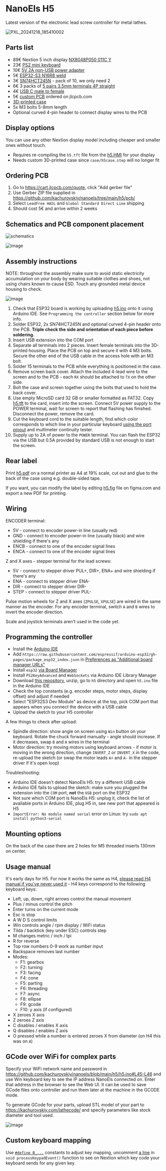 # NanoEls H5

Latest version of the electronic lead screw controller for metal lathes.

![PXL_20241218_185410002](https://github.com/user-attachments/assets/1614d9eb-5c23-4cba-9d8e-3f95d866bff7)

## Parts list

- 89€ Nextion 5 inch display [NX8048P050 011C Y](https://www.aliexpress.com/item/1005002457232503.html)
- 23€ [PS2 mini keyboard](https://www.amazon.de/gp/product/B01MRJQVZP)
- 10€ [5V 2A non-USB power adapter](https://www.amazon.de/dp/B09KNFD38L)
- 5€ [ESP32-S3 N16R8 weld](https://www.aliexpress.com/item/1005005051294262.html)
- 3€ [SN74HCT245N](https://www.aliexpress.com/item/1005007118898020.html) - pack of 10, we only need 2
- 6€ 3 packs of [5 pairs 3.5mm terminals 4P straight](https://www.aliexpress.com/item/1005006895741900.html)
- 4€ [USB C male to female](https://www.aliexpress.com/item/1005007549815957.html)
- 5€ [custom PCB](pcb/Gerber_PCB_NanoElsH5-20241218.zip) ordered on jlcpcb.com
- [3D-printed case](case/h5case.step)
- 5x M3 bolts 5-8mm length
- Optional curved 4-pin header to connect display wires to the PCB

## Display options

You can use any other Nextion display model including cheaper and smaller ones without touch.

- Requires re-compiling the `h5.tft` file from the [h5.HMI](https://github.com/kachurovskiy/nanoels/blob/main/h5/screen/h5.HMI) for your display
- Needs custom 3D-printed case since `case/h5case.step` will no longer fit

## Ordering PCB

1. Go to https://cart.jlcpcb.com/quote, click "Add gerber file"
2. Use Gerber ZIP file supplied in https://github.com/kachurovskiy/nanoels/tree/main/h5/pcb/
3. Select `LeadFree HASL` and `Global Standard Direct Line` shipping
4. Should cost 5€ and arrive within 2 weeks

## Schematics and PCB component placement

![schematics](pcb/schematics.png)

![image](https://github.com/user-attachments/assets/9f769450-df6a-4440-b288-81dae1a53ff5)

## Assembly instructions

NOTE: throughout the assembly make sure to avoid static electricity accumulation on your body by wearing suitable clothes and shoes, not using chairs known to cause ESD. Touch any grounded metal device housing to check.

![image](https://github.com/user-attachments/assets/8a630150-ad79-434e-bc0c-9a0f711de5bb)

1. Check that ESP32 board is working by uploading [h5.ino](h5.ino) onto it using Arduino IDE. See `Programming the controller` section below for more info.
2. Solder ESP32, 2x SN74HCT245N and optional curved 4-pin header onto the PCB. **Triple check the side and orientation of each piece before soldering.**
3. Insert USB extension into the COM port
4. Separate all terminals into 2 pieces. Insert female terminals into the 3D-printed housing. Place the PCB on top and secure it with 4 M3 bolts. Secure the other end of the USB cable in the access hole with an M3 bolt.
5. Solder 15 terminals to the PCB while everything is positioned in the case.
6. Remove screen back cover. Attach the included 4-lead wire to the screen and to the PCB - each `RX` should be attached to `TX` on the other side.
7. Bolt the case and screen together using the bolts that used to hold the back cover.
8. Use empty MicroSD card 32 GB or smaller formatted as FAT32. Copy [h5.tft](screen/h5.tft) to the card, insert into the screen. Connect 5V power supply to the POWER terminal, wait for screen to report that flashing has finished. Disconnect the power, remove the card.
9. Cut the keyboard cord to the suitable length, find which color corresponds to which line in your particular keyboard [using the port pinout](https://en.wikipedia.org/wiki/PS/2_port) and multimeter continuity tester.
10. Supply up to 2A of power to the `POWER` terminal. You can flash the ESP32 via the USB but 0.5A provided by standard USB is not enough to start the screen.

## Rear label

Print [h5.pdf](case/h5.pdf) on a normal printer as A4 at 19% scale, cut out and glue to the back of the case using e.g. double-sided tape.

If you want, you can modify the label by editing [h5.fig](case/h5.fig) file on figma.com and export a new PDF for printing.

## Wiring

ENCODER terminal:

- 5V - connect to encoder power-in line (usually red)
- GND - connect to encoder power-in line (usually black) and wire shielding if there's any
- ENCB - connect to one of the encoder signal lines
- ENCA - connect to one of the encoder signal lines

Z and X axes - stepper terminal for the lead screws:

- 5V - connect to stepper driver PUL+, DIR+, ENA+ and wire shielding if there's any
- ENA - connect to stepper driver ENA-
- DIR - connect to stepper driver DIR-
- STEP - connect to stepper driver PUL-

Pulse motion wheels for Z and X axes (`ZPULSE`, `XPULSE`) are wired in the same manner as the encoder. For any encoder terminal, switch `A` and `B` wires to invert the encoder direction.

Scale and joystick terminals aren't used in the code yet.

## Programming the controller

- Install the [Arduino IDE](https://docs.arduino.cc/software/ide-v2)
- Add `https://raw.githubusercontent.com/espressif/arduino-esp32/gh-pages/package_esp32_index.json` in [Preferences as "Additional board manager URLs"](https://github.com/kachurovskiy/nanoels/assets/517919/dcc023e6-20fc-4284-ba56-d466dbe4ce53)
- Install `esp32` [via Board Manager](https://github.com/kachurovskiy/nanoels/assets/517919/094d00ff-1e51-4f26-bb81-aa4ad42bde2a)
- Install `PS2KeyAdvanced` and `WebSockets` via Arduino IDE Library Manager
- Download [this repository](https://github.com/kachurovskiy/nanoels/archive/refs/heads/main.zip), unzip, go to `h5` directory and open `h5.ino` file in the Arduino IDE
- Check the top constants (e.g. encoder steps, motor steps, display offset) and adjust if needed
- Select "ESP32S3 Dev Module" as device at the top, pick COM port that appears when you connect the device with a USB cable
- Upload the sketch to your H5 controller

A few things to check after upload:

- Spindle direction: show angle on screen using `Win` button on your keyboard. Rotate the chuck forward manually - angle should increase. If it decreases, swap `B` and `A` wires in the terminal
- Motor direction: try moving motors using keyboard arrows - if motor is moving in the wrong direction, change `INVERT_Z` or `INVERT_X` in the code, re-upload the sketch (or swap the motor leads `A+` and `A-` in the stepper driver if it's open loop)

Troubleshooting:

- Arduino IDE doesn't detect NanoEls H5: try a different USB cable
- Arduino IDE fails to upload the sketch: make sure you plugged the extension into the `COM` port, **not** the `USB` port on the ESP32
- Not sure which COM port is NanoEls H5: unplug it, check the list of available ports in Arduino IDE, plug H5 in, see new port that appeared is H5
- `ImportError: No module named serial` error on Linux: try `sudo apt install python3-serial`

## Mounting options

On the back of the case there are 2 holes for M5 threaded inserts 130mm on center.

## Usage manual

It's early days for H5. For now it works the same as H4, [please read H4 manual if you've never used it](https://github.com/kachurovskiy/nanoels/blob/main/h4/README.md#usage-manual) - H4 keys correspond to the following keyboard keys:

- Left, up, down, right arrows control the manual movement
- Plus / minus control the pitch
- Enter turns on the current mode
- Esc is stop
- A W D S control limits
- Win controls angle / rpm display / WiFi status
- Tilda / backtick (key under ESC) controls step
- M changes metric / inch / tpi
- R for reverse
- Top row numbers 0-9 work as number input
- Backspace removes last number
- Modes:
  - F1: gearbox
  - F2: turning
  - F3: facing
  - F4: cone
  - F5: parting
  - F6: threading
  - F7: async
  - F8: ellipse
  - F9: gcode
  - F10: y axis (if configured)
- X zeroes X axis
- Z zeroes Z axis
- C disables / enables X axis
- Q disables / enables Z axis
- O pressed while a number is entered zeroes X from diameter (on H4 this was on `A`)

## GCode over WiFi for complex parts

Specify your WiFi network name and password in https://github.com/kachurovskiy/nanoels/blob/main/h5/h5.ino#L45-L46 and use Win keyboard key to see the IP address NanoEls connected on. Enter that address in the browser to see the Web UI. It can be used to save GCode files onto controller and run them later at the machine in the GCODE mode.

To generate GCode for your parts, upload STL model of your part to https://kachurovskiy.com/lathecode/ and specify parameters like stock diameter and tool used.

![image](https://github.com/user-attachments/assets/aa6fadc7-5d02-4daa-a4c3-610740492b99)

## Custom keyboard mapping

Use [`#define B_...`](https://github.com/kachurovskiy/nanoels/blob/main/h5/h5.ino#L124) constants to adjust key mapping, uncomment [a line](https://github.com/kachurovskiy/nanoels/blob/main/h5/h5.ino#L3001) in `void processKeypadEvent()` function to see on Nextion which key code your keyboard sends for any given key.
